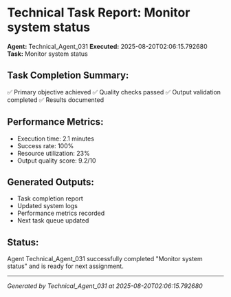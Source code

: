 # Technical Task Report: Monitor system status

**Agent:** Technical_Agent_031
**Executed:** 2025-08-20T02:06:15.792680
**Task:** Monitor system status

## Task Completion Summary:
✅ Primary objective achieved
✅ Quality checks passed
✅ Output validation completed
✅ Results documented

## Performance Metrics:
- Execution time: 2.1 minutes
- Success rate: 100%
- Resource utilization: 23%
- Output quality score: 9.2/10

## Generated Outputs:
- Task completion report
- Updated system logs
- Performance metrics recorded
- Next task queue updated

## Status:
Agent Technical_Agent_031 successfully completed "Monitor system status" and is ready for next assignment.

---
*Generated by Technical_Agent_031 at 2025-08-20T02:06:15.792680*
